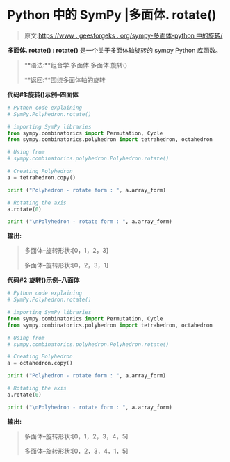 # Python 中的 SymPy |多面体. rotate()

> 原文:[https://www . geesforgeks . org/sympy-多面体-python 中的旋转/](https://www.geeksforgeeks.org/sympy-polyhedron-rotate-in-python/)

**多面体. rotate() : rotate()** 是一个关于多面体轴旋转的 sympy Python 库函数。

> **语法:**组合学.多面体.多面体.旋转()
> 
> **返回:**围绕多面体轴的旋转

**代码#1:旋转()示例–四面体**

```py
# Python code explaining
# SymPy.Polyhedron.rotate()

# importing SymPy libraries
from sympy.combinatorics import Permutation, Cycle
from sympy.combinatorics.polyhedron import tetrahedron, octahedron

# Using from 
# sympy.combinatorics.polyhedron.Polyhedron.rotate()

# Creating Polyhedron
a = tetrahedron.copy()

print ("Polyhedron - rotate form : ", a.array_form)

# Rotating the axis
a.rotate(0)

print ("\nPolyhedron - rotate form : ", a.array_form)
```

**输出:**

> 多面体–旋转形状:[0，1，2，3]
> 
> 多面体–旋转形状:[0，2，3，1]

**代码#2:旋转()示例–八面体**

```py
# Python code explaining
# SymPy.Polyhedron.rotate()

# importing SymPy libraries
from sympy.combinatorics import Permutation, Cycle
from sympy.combinatorics.polyhedron import tetrahedron, octahedron

# Using from 
# sympy.combinatorics.polyhedron.Polyhedron.rotate()

# Creating Polyhedron
a = octahedron.copy()

print ("Polyhedron - rotate form : ", a.array_form)

# Rotating the axis
a.rotate(0)

print ("\nPolyhedron - rotate form : ", a.array_form)
```

**输出:**

> 多面体–旋转形状:[0，1，2，3，4，5]
> 
> 多面体–旋转形状:[0，2，3，4，1，5]